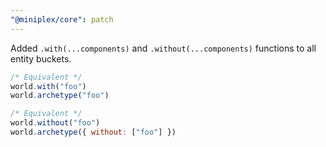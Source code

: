 ```yaml
---
"@miniplex/core": patch
---
```


Added `.with(...components)` and `.without(...components)` functions to all entity buckets.

```js
/* Equivalent */
world.with("foo")
world.archetype("foo")

/* Equivalent */
world.without("foo")
world.archetype({ without: ["foo"] })
```
